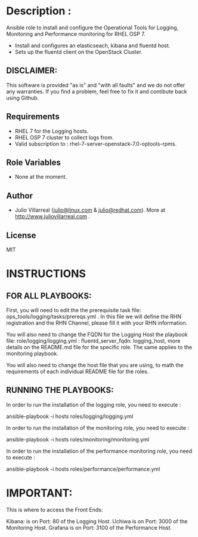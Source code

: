 
Description : 
============

Ansible role to install and configure the Operational Tools for Logging, Monitoring and Performance monitoring for RHEL OSP 7.

* Install and configures  an elasticseach, kibana and fluentd host. 
* Sets up the fluentd client on the OpenStack Cluster. 


DISCLAIMER:
-----------
This software is provided "as is" and "with all faults" and we do not offer any warranties. If you find a problem, feel free to fix it and contibute back using Github.


Requirements
------------

* RHEL 7 for the Logging hosts. 
* RHEL OSP 7 cluster to collect logs from. 
* Valid subscription to : rhel-7-server-openstack-7.0-optools-rpms. 

Role Variables
--------------

* None at the moment.

Author
-------

* Julio Villarreal (julio@linux.com & julio@redhat.com). More at http://www.juliovillarreal.com . 


License
-------

MIT

INSTRUCTIONS
============

FOR ALL PLAYBOOKS: 
------------------

First, you will need to edit the the prerequisite task file: ops_tools/logging/tasks/prereqs.yml . In this file we will define the RHN registration and the RHN Channel, please fill it with your RHN information.

You will also need to change the FQDN for the Logging Host the playbook file: role/logging/logging.yml : fluentd_server_fqdn: logging_host, more details on the README.md file for the specific role. The same applies to the monitoring playbook.

You will also need to change the host file that you are using, to math the requirements of each individual README file for the roles.


RUNNING THE PLAYBOOKS: 
---------------------


In order to run the installation of the logging role, you need to execute : 

ansible-playbook -i hosts roles/logging/logging.yml

In order to run the installation of the monitoring role, you need to execute : 

ansible-playbook -i hosts roles/monitoring/monitoring.yml

In order to run the installation of the performance monitoring role, you need to execute : 

ansible-playbook -i hosts roles/performance/performance.yml

IMPORTANT: 
==========

This is where to access the Front Ends: 


Kibana: is on Port: 80 of the Logging Host. 
Uchiwa is on Port: 3000 of the Monitoring Host. 
Grafana is on Port: 3100 of the Performance Host.